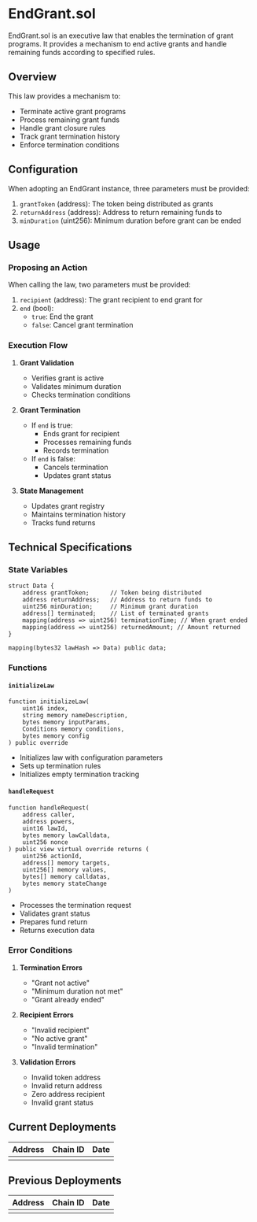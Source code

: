 # EndGrant.sol

EndGrant.sol is an executive law that enables the termination of grant programs. It provides a mechanism to end active grants and handle remaining funds according to specified rules.

## Overview

This law provides a mechanism to:
- Terminate active grant programs
- Process remaining grant funds
- Handle grant closure rules
- Track grant termination history
- Enforce termination conditions

## Configuration

When adopting an EndGrant instance, three parameters must be provided:

1. `grantToken` (address): The token being distributed as grants
2. `returnAddress` (address): Address to return remaining funds to
3. `minDuration` (uint256): Minimum duration before grant can be ended

## Usage

### Proposing an Action

When calling the law, two parameters must be provided:

1. `recipient` (address): The grant recipient to end grant for
2. `end` (bool): 
   - `true`: End the grant
   - `false`: Cancel grant termination

### Execution Flow

1. **Grant Validation**
   - Verifies grant is active
   - Validates minimum duration
   - Checks termination conditions

2. **Grant Termination**
   - If `end` is true:
     - Ends grant for recipient
     - Processes remaining funds
     - Records termination
   - If `end` is false:
     - Cancels termination
     - Updates grant status

3. **State Management**
   - Updates grant registry
   - Maintains termination history
   - Tracks fund returns

## Technical Specifications

### State Variables

```solidity
struct Data {
    address grantToken;      // Token being distributed
    address returnAddress;   // Address to return funds to
    uint256 minDuration;     // Minimum grant duration
    address[] terminated;    // List of terminated grants
    mapping(address => uint256) terminationTime; // When grant ended
    mapping(address => uint256) returnedAmount; // Amount returned
}

mapping(bytes32 lawHash => Data) public data;
```

### Functions

#### `initializeLaw`
```solidity
function initializeLaw(
    uint16 index,
    string memory nameDescription,
    bytes memory inputParams,
    Conditions memory conditions,
    bytes memory config
) public override
```
- Initializes law with configuration parameters
- Sets up termination rules
- Initializes empty termination tracking

#### `handleRequest`
```solidity
function handleRequest(
    address caller,
    address powers,
    uint16 lawId,
    bytes memory lawCalldata,
    uint256 nonce
) public view virtual override returns (
    uint256 actionId,
    address[] memory targets,
    uint256[] memory values,
    bytes[] memory calldatas,
    bytes memory stateChange
)
```
- Processes the termination request
- Validates grant status
- Prepares fund return
- Returns execution data

### Error Conditions

1. **Termination Errors**
   - "Grant not active"
   - "Minimum duration not met"
   - "Grant already ended"

2. **Recipient Errors**
   - "Invalid recipient"
   - "No active grant"
   - "Invalid termination"

3. **Validation Errors**
   - Invalid token address
   - Invalid return address
   - Zero address recipient
   - Invalid grant status

## Current Deployments

| Address | Chain ID | Date |
| ------- | -------- | ---- |
|         |          |      |

## Previous Deployments

| Address | Chain ID | Date |
| ------- | -------- | ---- |
|         |          |      | 